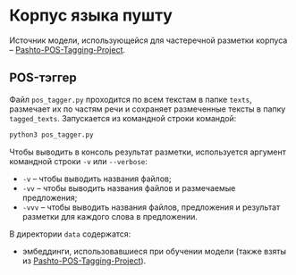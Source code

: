 # Корпус языка пушту
Источник модели, использующейся для частеречной разметки корпуса – [Pashto-POS-Tagging-Project](https://github.com/Junaid199f/Pashto-POS-Tagging-Project).
## POS-тэггер
Файл `pos_tagger.py` проходится по всем текстам в папке `texts`, размечает их по частям речи и сохраняет размеченные тексты в папку `tagged_texts`. Запускается из командной строки командой:

```bash
python3 pos_tagger.py
```

Чтобы выводить в консоль результат разметки, используется аргумент командной строки `-v` или `--verbose`:
* `-v` – чтобы выводить названия файлов;
* `-vv` – чтобы выводить названия файлов и размечаемые предложения;
* `-vvv` – чтобы выводить названия файлов, предложения и результат разметки для каждого слова в предложении.

В директории `data` содержатся:

* эмбеддинги, использовавшиеся при обучении модели (также взяты из [Pashto-POS-Tagging-Project](https://github.com/Junaid199f/Pashto-POS-Tagging-Project)).
